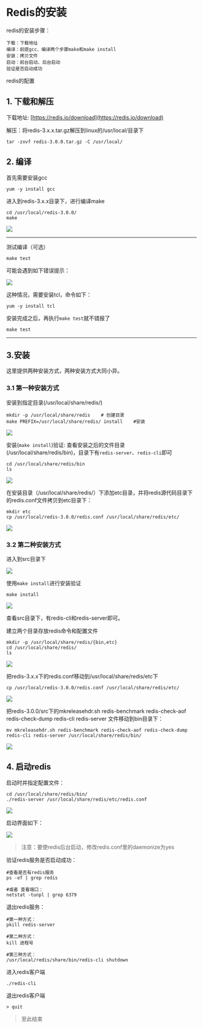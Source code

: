 # Redis的安装 #

redis的安装步骤： 
   
	下载：下载地址  
	编译：前提gcc、编译两个步骤make和make install  
	安装：拷贝文件  
	启动：前台启动、后台启动  
	验证是否启动成功  

redis的配置 

## 1. 下载和解压 ##

下载地址: [https://redis.io/download](https://redis.io/download)

解压：将redis-3.x.x.tar.gz解压到linux的/usr/local/目录下

	tar -zxvf redis-3.0.0.tar.gz -C /usr/local/

## 2. 编译 ##

首先需要安装gcc

	yum -y install gcc
	

进入到redis-3.x.x目录下，进行编译make

	cd /usr/local/redis-3.0.0/
	make

![](images/redis_make.png)



----------


测试编译（可选）

	make test

可能会遇到如下错误提示：

![](images/redis_make_test.png)

这种情况，需要安装tcl，命令如下：

	yum -y install tcl

安装完成之后，再执行`make test`就不错报了

	make test


----------


## 3.安装 ##

这里提供两种安装方式，两种安装方式大同小异。

### 3.1 第一种安装方式 ###

安装到指定目录(/usr/local/share/redis/)

	mkdir -p /usr/local/share/redis    # 创建目录
	make PREFIX=/usr/local/share/redis/ install    #安装

![](images/redis_make_install.png)

安装(`make install`)验证: 查看安装之后的文件目录(/usr/local/share/redis/bin)，目录下有`redis-server`、`redis-cli`即可

	cd /usr/local/share/redis/bin
	ls

![](images/redis_make_install_after.png)

在安装目录（/usr/local/share/redis/）下添加etc目录，并将redis源代码目录下的redis.conf文件拷贝到etc目录下：

	mkdir etc
	cp /usr/local/redis-3.0.0/redis.conf /usr/local/share/redis/etc/

![](images/copy_redis.conf.png)


### 3.2 第二种安装方式 ###


进入到src目录下

![](images/redis_src_directory.png)

使用`make install`进行安装验证

	make install

![](images/redis_make_install_2.png)


查看src目录下，有redis-cli和redis-server即可。

建立两个目录存放redis命令和配置文件 

	mkdir -p /usr/local/share/redis/{bin,etc}
	cd /usr/local/share/redis/
	ls

![](images/mkdir_two_directory.png)

把redis-3.x.x下的redis.conf移动到/usr/local/share/redis/etc下 

	cp /usr/local/redis-3.0.0/redis.conf /usr/local/share/redis/etc/

![](images/redis_copy_conf.png)


把redis-3.0.0/src下的mkreleasehdr.sh redis-benchmark redis-check-aof redis-check-dump redis-cli redis-server 文件移动到bin目录下： 

	mv mkreleasehdr.sh redis-benchmark redis-check-aof redis-check-dump redis-cli redis-server /usr/local/share/redis/bin/

![](images/redis_copy_bin.png)

## 4. 启动redis ##

启动时并指定配置文件：

	cd /usr/local/share/redis/bin/
	./redis-server /usr/local/share/redis/etc/redis.conf


![](images/redis-server-start.png)


启动界面如下：

![](images/redis-start-logo.png)


> 注意：要使redis后台启动，修改redis.conf里的daemonize为yes


验证redis服务是否启动成功：

	#查看是否有redis服务 
	ps -ef | grep redis 
	
	#或者 查看端口： 
	netstat -tunpl | grep 6379

退出redis服务：

	#第一种方式：
	pkill redis-server  

	#第二种方式：
	kill 进程号

	#第三种方式：
	/usr/local/redis/share/bin/redis-cli shutdown

进入redis客户端 

	./redis-cli 

退出redis客户端 

	> quit

> 至此结束



